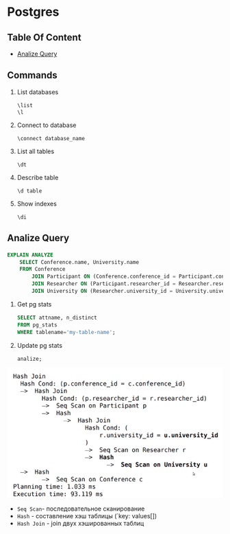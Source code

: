 # Postgres

## Table Of Content
- [Analize Query](#analize-query)

## Commands
1. List databases
    ```
    \list
    \l
    ```
1. Connect to database
    ```
    \connect database_name
    ```
1. List all tables
    ```
    \dt
    ```
1. Describe table
    ```
    \d table
    ```
1. Show indexes
    ```
    \di
    ```

## Analize Query

```sql
EXPLAIN ANALYZE
    SELECT Conference.name, University.name
    FROM Conference
        JOIN Participant ON (Conference.conference_id = Participant.conference_id)
        JOIN Researcher ON (Participant.researcher_id = Researcher.researcher_id)
        JOIN University ON (Researcher.university_id = University.university_id);
```

1. Get pg stats

    ```sql
    SELECT attname, n_distinct
    FROM pg_stats
    WHERE tablename='my-table-name';
    ```

1. Update pg stats
    ```sql
    analize;
    ```

![Analize](../images/postgres-analize.png)

* `Seq Scan`- последовательное сканирование
* `Hash` - составление хэш таблицы (`key: values[])
* `Hash Join` - join двух хэшированных таблиц
